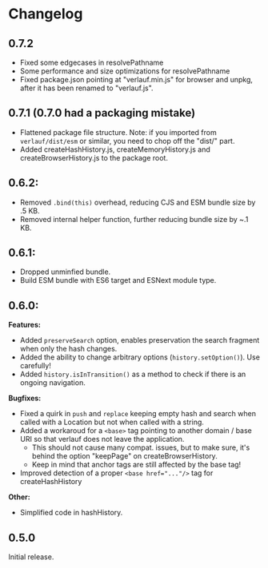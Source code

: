 # Changelog

## 0.7.2

-   Fixed some edgecases in resolvePathname
-   Some performance and size optimizations for resolvePathname
-   Fixed package.json pointing at "verlauf.min.js" for browser and unpkg, after it has been renamed to "verlauf.js".

## 0.7.1 (0.7.0 had a packaging mistake)

-   Flattened package file structure. Note: if you imported from `verlauf/dist/esm` or similar, you need to chop off the "dist/" part.
-   Added createHashHistory.js, createMemoryHistory.js and createBrowserHistory.js to the package root.

## 0.6.2:

-   Removed `.bind(this)` overhead, reducing CJS and ESM bundle size by .5 KB.
-   Removed internal helper function, further reducing bundle size by ~.1 KB.

## 0.6.1:

-   Dropped unminfied bundle.
-   Build ESM bundle with ES6 target and ESNext module type.

## 0.6.0:

**Features:**

-   Added `preserveSearch` option, enables preservation the search fragment when only the hash changes.
-   Added the ability to change arbitrary options (`history.setOption()`). Use carefully!
-   Added `history.isInTransition()` as a method to check if there is an ongoing navigation.

**Bugfixes:**

-   Fixed a quirk in `push` and `replace` keeping empty hash and search when called with a Location but not when called with a string.
-   Added a workaroud for a `<base>` tag pointing to another domain / base URI so that verlauf does not leave the application.
    -   This should not cause many compat. issues, but to make sure, it's behind the option "keepPage" on createBrowserHistory.
    -   Keep in mind that anchor tags are still affected by the base tag!
-   Improved detection of a proper `<base href="..."/>` tag for createHashHistory

**Other:**

-   Simplified code in hashHistory.

## 0.5.0

Initial release.

